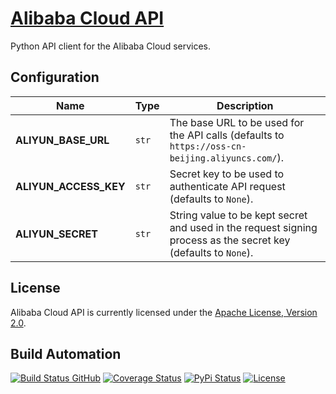 # [Alibaba Cloud API](http://aliyun-api.hive.pt)

Python API client for the Alibaba Cloud services.

## Configuration

| Name | Type | Description |
| ----- | ----- | ----- |
| **ALIYUN_BASE_URL** | `str` | The base URL to be used for the API calls (defaults to `https://oss-cn-beijing.aliyuncs.com/`). |
| **ALIYUN_ACCESS_KEY** | `str` | Secret key to be used to authenticate API request (defaults to `None`). |
| **ALIYUN_SECRET** | `str` | String value to be kept secret and used in the request signing process as the secret key (defaults to `None`). |

## License

Alibaba Cloud API is currently licensed under the [Apache License, Version 2.0](http://www.apache.org/licenses/).

## Build Automation

[![Build Status GitHub](https://github.com/hivesolutions/aliyun-api/workflows/Main%20Workflow/badge.svg)](https://github.com/hivesolutions/aliyun-api/actions)
[![Coverage Status](https://coveralls.io/repos/hivesolutions/aliyun-api/badge.svg?branch=master)](https://coveralls.io/r/hivesolutions/aliyun-api?branch=master)
[![PyPi Status](https://img.shields.io/pypi/v/aliyun-api.svg)](https://pypi.python.org/pypi/aliyun-api)
[![License](https://img.shields.io/badge/license-Apache%202.0-blue.svg)](https://www.apache.org/licenses/)
